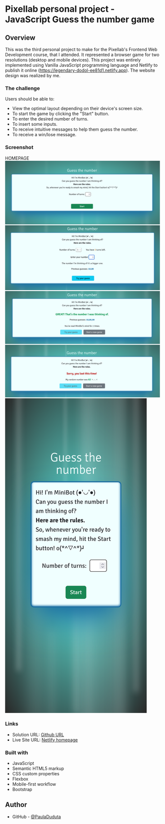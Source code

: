 # Pixellab personal project - JavaScript Guess the number game

## Overview

This was the third personal project to make for the Pixellab's Frontend Web Development course, that I attended. It represented a browser game for two resolutions (desktop and mobile devices). This project was entirely implemented using Vanilla JavaScript programming language and Netlify to publish it online (https://legendary-dodol-ee81d1.netlify.app).
The website design was realized by me.

### The challenge

Users should be able to:

- View the optimal layout depending on their device's screen size.
- To start the game by clicking the "Start" button.
- To enter the desired number of turns.
- To insert some inputs.
- To receive intuitive messages to help them guess the number.
- To receive a win/lose message.

### Screenshot

HOMEPAGE
![Desktop Version](./screenshots/game_firstInteraction.png)
![Desktop Version](./screenshots/game_onGoingGame.png)
![Desktop Version](./screenshots/game_winningMessage.png)
![Desktop Version](./screenshots/game_losingMessage.png)
![Mobile Version](./screenshots/game_mobile.png)

### Links

- Solution URL: [Github URL](https://github.com/PaulaDuduta/js-guess-the-number)
- Live Site URL: [Netlify homepage](https://legendary-dodol-ee81d1.netlify.app)

### Built with

- JavaScript
- Semantic HTML5 markup
- CSS custom properties
- Flexbox
- Mobile-first workflow
- Bootstrap

## Author

- GitHub - [@PaulaDuduta](https://github.com/PaulaDuduta)
